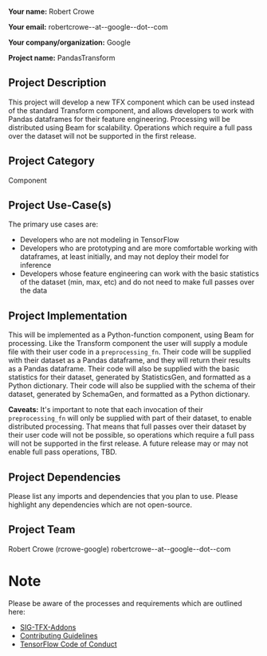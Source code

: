**Your name:** Robert Crowe

**Your email:** robertcrowe--at--google--dot--com

**Your company/organization:** Google

**Project name:** PandasTransform

## Project Description
This project will develop a new TFX component which can be used instead of the standard Transform component, and allows developers to work with Pandas dataframes for their feature engineering.  Processing will be distributed using Beam for scalability.  Operations which require a full pass over the dataset will not be supported in the first release.

## Project Category
Component

## Project Use-Case(s)
The primary use cases are:
* Developers who are not modeling in TensorFlow
* Developers who are prototyping and are more comfortable working with dataframes, at least initially, and may not deploy their model for inference
* Developers whose feature engineering can work with the basic statistics of the dataset (min, max, etc) and do not need to make full passes over the data

## Project Implementation
This will be implemented as a Python-function component, using Beam for processing.  Like the Transform component the user will supply a module file with their user code in a `preprocessing_fn`.  Their code will be supplied with their dataset as a Pandas dataframe, and they will return their results as a Pandas dataframe.  Their code will also be supplied with the basic statistics for their dataset, generated by StatisticsGen, and formatted as a Python dictionary.  Their code will also be supplied with the schema of their dataset, generated by SchemaGen, and formatted as a Python dictionary.

**Caveats:** It's important to note that each invocation of their `preprocessing_fn` will only be supplied with part of their dataset, to enable distributed processing.  That means that full passes over their dataset by their user code will not be possible, so operations which require a full pass will not be supported in the first release.  A future release may or may not enable full pass operations, TBD. 

## Project Dependencies
Please list any imports and dependencies that you plan to use.  Please
highlight any dependencies which are not open-source.

## Project Team
Robert Crowe (rcrowe-google) robertcrowe--at--google--dot--com

# Note
Please be aware of the processes and requirements which are outlined here:

* [SIG-TFX-Addons](https://github.com/tensorflow/tfx-addons)
* [Contributing Guidelines](https://github.com/tensorflow/tfx-addons/blob/main/CONTRIBUTING.md)
* [TensorFlow Code of Conduct](https://github.com/tensorflow/tfx-addons/blob/main/CODE_OF_CONDUCT.md)
